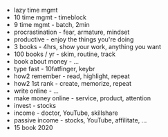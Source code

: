 - lazy time mgmt
- 10 time mgmt - timeblock
- 9 time mgmt -  batch, 2min
- procrastination - fear, armature, mindset
- productive - enjoy the things you're doing
- 3 books - 4hrs, show your work, anything you want
- 100 books / yr - skim, routine, track
- book about money - ...
- type fast - 10fatfinger, keybr
- how2 remember - read, highlight, repeat
- how2 1st rank - create,  memorize, repeat
- write online - ...
- make money online - service, product, attention
- invest - stocks
- income - doctor, YouTube, skillshare
- passive income - stocks, YouTube, affilitate, ...
- 15 book 2020